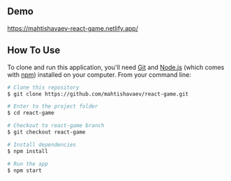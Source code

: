 ## Demo
https://mahtishavaev-react-game.netlify.app/

## How To Use

<!-- Example: -->

To clone and run this application, you'll need [Git](https://git-scm.com) and [Node.js](https://nodejs.org/en/download/) (which comes with [npm](http://npmjs.com)) installed on your computer. From your command line:

```bash
# Clone this repository
$ git clone https://github.com/mahtishavaev/react-game.git

# Enter to the project folder
$ cd react-game

# Checkout to react-game branch
$ git checkout react-game

# Install dependencies
$ npm install

# Run the app
$ npm start
```
